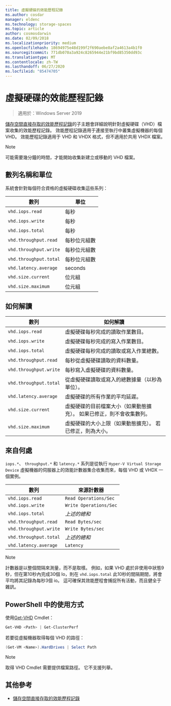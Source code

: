```yaml
---
title: 虛擬硬碟的效能歷程記錄
ms.author: cosdar
manager: eldenc
ms.technology: storage-spaces
ms.topic: article
author: cosmosdarwin
ms.date: 02/09/2018
ms.localizationpriority: medium
ms.openlocfilehash: 18694975e48d199f2f690aebe8af2a4613a4b1f0
ms.sourcegitcommit: 771db070a3a924c8265944e21bf9bd85350dd93c
ms.translationtype: MT
ms.contentlocale: zh-TW
ms.lasthandoff: 06/27/2020
ms.locfileid: "85474705"
---
```

# <a name="performance-history-for-virtual-hard-disks"></a>虛擬硬碟的效能歷程記錄

> 適用於：Windows Server 2019

[儲存空間直接存取的效能歷程記錄](performance-history.md)的子主題會詳細說明針對虛擬硬碟（VHD）檔案收集的效能歷程記錄。 效能歷程記錄適用于連接至執行中叢集虛擬機器的每個 VHD。 效能歷程記錄適用于 VHD 和 VHDX 格式，但不適用於共用 VHDX 檔案。

   > [!NOTE]
   > 可能需要幾分鐘的時間，才能開始收集新建立或移動的 VHD 檔案。

## <a name="series-names-and-units"></a>數列名稱和單位

系統會針對每個符合資格的虛擬硬碟收集這些系列：

| 數列                    | 單位             |
|---------------------------|------------------|
| `vhd.iops.read`           | 每秒       |
| `vhd.iops.write`          | 每秒       |
| `vhd.iops.total`          | 每秒       |
| `vhd.throughput.read`     | 每秒位元組數 |
| `vhd.throughput.write`    | 每秒位元組數 |
| `vhd.throughput.total`    | 每秒位元組數 |
| `vhd.latency.average`     | seconds          |
| `vhd.size.current`        | 位元組            |
| `vhd.size.maximum`        | 位元組            |

## <a name="how-to-interpret"></a>如何解讀

| 數列                    | 如何解讀                                                                                                 |
|---------------------------|------------------------------------------------------------------------------------------------------------------|
| `vhd.iops.read`           | 虛擬硬碟每秒完成的讀取作業數目。                                         |
| `vhd.iops.write`          | 虛擬硬碟每秒完成的寫入作業數目。                                        |
| `vhd.iops.total`          | 虛擬硬碟每秒完成的讀取或寫入作業總數。                          |
| `vhd.throughput.read`     | 每秒從虛擬硬碟讀取的資料數量。                                                     |
| `vhd.throughput.write`    | 每秒寫入虛擬硬碟的資料數量。                                                    |
| `vhd.throughput.total`    | 從虛擬硬碟讀取或寫入的總數據量（以秒為單位）。                                 |
| `vhd.latency.average`     | 虛擬硬碟的所有作業的平均延遲。                                              |
| `vhd.size.current`        | 虛擬硬碟的目前檔案大小（如果動態擴充）。 如果已修正，則不會收集數列。 |
| `vhd.size.maximum`        | 虛擬硬碟的大小上限（如果動態擴充）。 若已修正，則為大小。                  |

## <a name="where-they-come-from"></a>來自何處

`iops.*`、 `throughput.*` 和 `latency.*` 系列是從執行 `Hyper-V Virtual Storage Device` 虛擬機器的伺服器上的效能計數器集合收集而來，每個 VHD 或 VHDX 一個實例。

| 數列                    | 來源計數器         |
|---------------------------|------------------------|
| `vhd.iops.read`           | `Read Operations/Sec`  |
| `vhd.iops.write`          | `Write Operations/Sec` |
| `vhd.iops.total`          | *上述的總和*     |
| `vhd.throughput.read`     | `Read Bytes/sec`       |
| `vhd.throughput.write`    | `Write Bytes/sec`      |
| `vhd.throughput.total`    | *上述的總和*     |
| `vhd.latency.average`     | `Latency`              |

   > [!NOTE]
   > 計數器是以整個間隔來測量，而不是取樣。 例如，如果 VHD 處於非使用中狀態9秒，但在第10秒內完成30個 Io，則在 `vhd.iops.total` 此10秒的間隔期間，將會平均將其記錄為每秒3個 io。 這可確保其效能歷程會捕捉所有活動，而且健全于雜訊。

## <a name="usage-in-powershell"></a>PowerShell 中的使用方式

使用[Get-VHD](https://docs.microsoft.com/powershell/module/hyper-v/get-vhd) Cmdlet：

```PowerShell
Get-VHD <Path> | Get-ClusterPerf
```

若要從虛擬機器取得每個 VHD 的路徑：

```PowerShell
(Get-VM <Name>).HardDrives | Select Path
```

   > [!NOTE]
   > 取得 VHD Cmdlet 需要提供檔案路徑。 它不支援列舉。

## <a name="additional-references"></a>其他參考

- [儲存空間直接存取的效能歷程記錄](performance-history.md)
